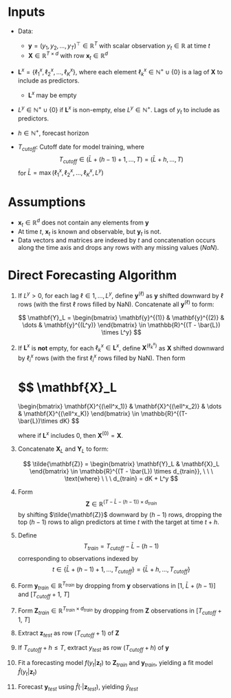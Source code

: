 # Inputs

- Data:
    - $\mathbf{y} = (y_1, y_2, \dots, y_T)^\top \in \mathbb{R}^{T}$ with scalar observation $y_t \in \mathbb{R}$ at time $t$
    - $\mathbf{X} \in \mathbb{R}^{T \times d}$ with row $\mathbf{x}_t \in \mathbb{R}^d$

- $\mathbf{L}^x = \{\ell^x_1,\ell^x_2,\dots,\ell^x_K\}$, where each element $\ell^x_k \in \mathbb{N}^{+} \cup \{0\}$ is a lag of $\mathbf{X}$ to include as predictors.

    - $\mathbf{L}^x$ may be empty

- $L^y \in \mathbb{N}^{+} \cup \{0\}$ if $\mathbf{L}^x$ is non-empty, else $L^y \in \mathbb{N}^{+}$. Lags of $y_t$ to include as predictors.

- $h \in \mathbb{N}^{+}$, forecast horizon

- $T_{cutoff}$: Cutoff date for model training, where $$T_{cutoff} \in (\bar{L}+(h-1)+1, ..., T) = (\bar{L}+h, ..., T)$$ for $\bar{L} = \max(\ell^x_1,\ell^x_2,\dots,\ell^x_K, L^y)$

# Assumptions

- $\mathbf{x}_t \in \mathbb{R}^d$ does not contain any elements from $\mathbf{y}$
- At time $t$, $\mathbf{x}_t$ is known and observable, but $\mathbf{y}_t$ is not.
- Data vectors and matrices are indexed by $t$ and concatenation occurs along the time axis and drops any rows with any missing values ($NaN$).

#  Direct Forecasting Algorithm 

1. If $L^y > 0$, for each lag $\ell \in {1, ..., L^y}$, define $\mathbf{y}^{(\ell)}$ as $\mathbf{y}$ shifted downward by $\ell$ rows (with the first $\ell$ rows filled by NaN). Concatenate all $\mathbf{y}^{(\ell)}$ to form:

    $$
    \mathbf{Y}_L =
    \begin{bmatrix}
    \mathbf{y}^{(1)} & \mathbf{y}^{(2)} & \dots & \mathbf{y}^{(L^y)}
    \end{bmatrix}
    \in \mathbb{R}^{(T - \bar{L}) \times L^y}
    $$

2. If $\mathbf{L}^x$ is **not** empty, for each $\ell^x_k \in \mathbf{L}^x$, define $\mathbf{X}^{(\ell^x_k)}$ as $\mathbf{X}$ shifted downward by $\ell^x_i$ rows (with the first $\ell^x_i$ rows filled by NaN). Then form

    $$
    \mathbf{X}_L
    =
    \begin{bmatrix}
    \mathbf{X}^{(\ell^x_1)} & \mathbf{X}^{(\ell^x_2)} & \dots & \mathbf{X}^{(\ell^x_K)}
    \end{bmatrix}
    \in \mathbb{R}^{(T-\bar{L})\times dK}
    $$

    where if $\mathbf{L}^x$ includes 0, then $\mathbf{X}^{(0)} = \mathbf{X}$. 

3. Concatenate $\mathbf{X}_L$ and $\mathbf{Y}_L$ to form:

    $$
    \tilde{\mathbf{Z}} = 
    \begin{bmatrix}
    \mathbf{Y}_L & \mathbf{X}_L
    \end{bmatrix}
    \in \mathbb{R}^{(T - \bar{L}) \times d_{train}}, \ \ \ \text{where} \ \ \ d_{train} = dK + L^y
    $$

4. Form $$\mathbf{Z} \in \mathbb{R}^{(T - \bar{L} - (h-1)) \times d_{train}}$$ by shifting $\tilde{\mathbf{Z}}$ downward by $(h-1)$ rows, dropping the top $(h-1)$ rows to align predictors at time $t$ with the target at time $t+h$.

5. Define $$T_{train} = T_{cutoff} - \bar{L} - (h-1)$$ corresponding to observations indexed by $$t \in \{\bar{L}+(h-1)+1, ..., T_{cutoff}\} = \{\bar{L}+h, ..., T_{cutoff}\}$$

6. Form $\mathbf{y}_{train} \in \mathbb{R}^{T_{train}}$ by dropping from $\mathbf{y}$ observations in [$1$, $\bar{L}+(h-1)$] and [$T_{cutoff}+1$, $T$]

7. Form $\mathbf{Z}_{train} \in \mathbb{R}^{T_{train} \times d_{train}}$ by dropping from $\mathbf{Z}$ observations in [$T_{cutoff}+1$, $T$]

8. Extract $\mathbf{z}_{test}$ as row $(T_{cutoff}+1)$ of $\mathbf{Z}$

9. If $T_{cutoff}+h \leq T$, extract $y_{test}$ as row $(T_{cutoff}+h)$ of $\mathbf{y}$

10. Fit a forecasting model $f(y_t|\mathbf{z}_t)$ to $\mathbf{Z}_{train}$ and $\mathbf{y}_{train}$, yielding a fit model $\hat{f}(y_t|\mathbf{z}_t)$

11. Forecast $\mathbf{y}_{test}$ using $\hat{f}(\cdot|\mathbf{z}_{test})$, yielding $\hat{y}_{test}$